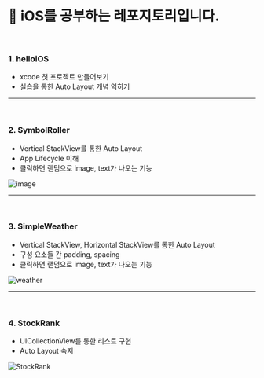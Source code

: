 # 🍎 iOS를 공부하는 레포지토리입니다.

<br>

### 1. helloiOS
- xcode 첫 프로젝트 만들어보기
- 실습을 통한 Auto Layout 개념 익히기

---
<br>

### 2. SymbolRoller
- Vertical StackView를 통한 Auto Layout
- App Lifecycle 이해
- 클릭하면 랜덤으로 image, text가 나오는 기능

![image](https://user-images.githubusercontent.com/98217364/221416589-ba39b884-a9ab-471a-9c23-3355ebe0933e.gif)

---
<br>

### 3. SimpleWeather
- Vertical StackView, Horizontal StackView를 통한 Auto Layout
- 구성 요소들 간 padding, spacing
- 클릭하면 랜덤으로 image, text가 나오는 기능

![weather](https://user-images.githubusercontent.com/98217364/222036203-b4628ad1-3fb7-4490-8ae5-8435f8b58c57.gif)

---
<br>

### 4. StockRank
- UICollectionView를 통한 리스트 구현
- Auto Layout 숙지

![StockRank](https://user-images.githubusercontent.com/98217364/222968717-eef3806b-a016-422b-9dea-c0bf525f19e7.gif)

